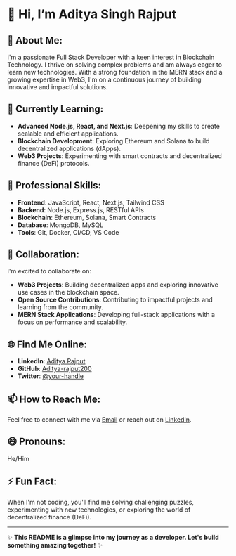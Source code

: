 # 👋 Hi, I’m Aditya Singh Rajput

## 👀 About Me:
I'm a passionate Full Stack Developer with a keen interest in Blockchain Technology. I thrive on solving complex problems and am always eager to learn new technologies. With a strong foundation in the MERN stack and a growing expertise in Web3, I'm on a continuous journey of building innovative and impactful solutions.

## 🌱 Currently Learning:
- **Advanced Node.js, React, and Next.js**: Deepening my skills to create scalable and efficient applications.
- **Blockchain Development**: Exploring Ethereum and Solana to build decentralized applications (dApps).
- **Web3 Projects**: Experimenting with smart contracts and decentralized finance (DeFi) protocols.

## 💼 Professional Skills:
- **Frontend**: JavaScript, React, Next.js, Tailwind CSS
- **Backend**: Node.js, Express.js, RESTful APIs
- **Blockchain**: Ethereum, Solana, Smart Contracts
- **Database**: MongoDB, MySQL
- **Tools**: Git, Docker, CI/CD, VS Code

## 💞️ Collaboration:
I'm excited to collaborate on:
- **Web3 Projects**: Building decentralized apps and exploring innovative use cases in the blockchain space.
- **Open Source Contributions**: Contributing to impactful projects and learning from the community.
- **MERN Stack Applications**: Developing full-stack applications with a focus on performance and scalability.

## 🌐 Find Me Online:
- **LinkedIn**: [Aditya Rajput](https://www.linkedin.com/in/aditya-rajput)
- **GitHub**: [Aditya-rajput200](https://github.com/Aditya-rajput200)
- **Twitter**: [@your-handle](https://twitter.com/@Adityasingh5260)


## 📫 How to Reach Me:
Feel free to connect with me via [Email](mailto:your-email@example.com) or reach out on [LinkedIn](https://www.linkedin.com/in/aditya-rajput).

## 😄 Pronouns:
He/Him

## ⚡ Fun Fact:
When I'm not coding, you'll find me solving challenging puzzles, experimenting with new technologies, or exploring the world of decentralized finance (DeFi).

---

✨ **This README is a glimpse into my journey as a developer. Let's build something amazing together!** ✨
